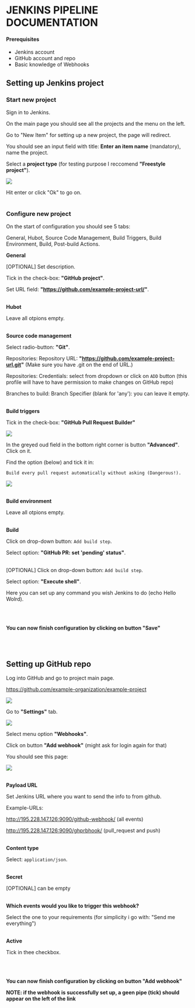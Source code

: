 # JENKINS PIPELINE DOCUMENTATION

#### Prerequisites
   - Jenkins account
   - GitHub account and repo
   - Basic knowledge of Webhooks
   
   
## Setting up Jenkins project

### Start new project
Sign in to Jenkins.

On the main page you should see all the projects and the menu on the left.

Go to "New Item" for setting up a new project, the page will redirect.

You should see an input field with title: **Enter an item name** (mandatory), name the project.

Select a **project type** (for testing purpose I reccomend **"Freestyle project"**).

<img src="assets/jenkins_pipeline_new-project.png">

Hit enter or click "Ok" to go on.
<br/><br/>

### Configure new project
On the start of configuration you should see 5 tabs: 

General, Hubot, Source Code Management, Build Triggers, Build Environment, Build, Post-build Actions.


**General**

[OPTIONAL] Set description.

Tick in the check-box: **"GitHub project"**.

Set URL field: **"https://github.com/example-project-url/"**.
<br/><br/>

**Hubot**

Leave all otpions empty.
<br/><br/>

**Source code management**

Select radio-button: **"Git"**.

Repositories: Repository URL: **"https://github.com/example-project-url.git"** (Make sure you have .git on the end of URL.)

Repositories: Credentials: select from dropdown or click on `ADD` button (this profile will have to have permission to make changes on GitHub repo)

Branches to build: Branch Specifier (blank for 'any'): you can leave it empty.
<br/><br/>

**Build triggers**

Tick in the check-box: **"GitHub Pull Request Builder"**

<img src="assets/jenkins_build-triggers.png">

In the greyed oud field in the bottom right corner is button **"Advanced"**. Click on it.

Find the option (below) and tick it in:

```
Build every pull request automatically without asking (Dangerous!).
```
<img src="assets/jenkins_build-triggers_danger.png">
<br/><br/>

**Build environment**

Leave all otpions empty.
<br/><br/>

**Build**

Click on drop-down button: `Add build step`.

Select option: **"GitHub PR: set 'pending' status"**.
<br/><br/>

[OPTIONAL]
Click on drop-down button: `Add build step`.

Select option: **"Execute shell"**.

Here you can set up any command you wish Jenkins to do (echo Hello Wolrd).

<br/><br/>

**You can now finish configuration by clicking on button "Save"**


<br/><br/>

## Setting up GitHub repo

Log into GitHub and go to project main page.

https://github.com/example-organization/example-project

<img src="assets/github-project-page.png">

Go to **"Settings"** tab.

<img src="assets/github-project-settings.png">


Select menu option **"Webhooks"**.

Click on button **"Add webhook"** (might ask for login again for that)

You should see this page:

<img src="assets/github-project-webhhok-setting.png">
<br/><br/>

**Payload URL**

Set Jenkins URL where you want to send the info to from github.

Example-URLs:

http://195.228.147.126:9090/github-webhook/  (all events)

http://195.228.147.126:9090/ghprbhook/  (pull_request and push)
<br/><br/>

**Content type**

Select: `application/json`.
<br/><br/>

**Secret**

[OPTIONAL] can be empty
<br/><br/>

**Which events would you like to trigger this webhook?**

Select the one to your requirements (for simplicity i go with: "Send me everything")
<br/><br/>

**Active**

Tick in thee checkbox.

<br/><br/>

**You can now finish configuration by clicking on button "Add webhook"**

**NOTE: if the webhook is successfully set up, a geen pipe (tick) should appear on the left of the link**
